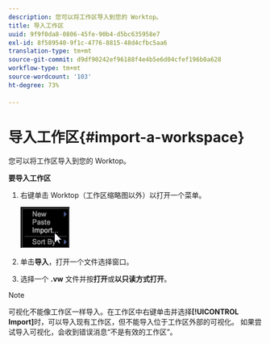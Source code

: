 ```yaml
---
description: 您可以将工作区导入到您的 Worktop。
title: 导入工作区
uuid: 9f9f0da8-0806-45fe-90b4-d5bc635958e7
exl-id: 8f589540-9f1c-4776-8815-48d4cfbc5aa6
translation-type: tm+mt
source-git-commit: d9df90242ef96188f4e4b5e6d04cfef196b0a628
workflow-type: tm+mt
source-wordcount: '103'
ht-degree: 73%

---
```


# 导入工作区{#import-a-workspace}

您可以将工作区导入到您的 Worktop。

**要导入工作区**

1. 右键单击 Worktop（工作区缩略图以外）以打开一个菜单。

   ![](assets/import_workspace.png)

1. 单击&#x200B;**导入**，打开一个文件选择窗口。
1. 选择一个 **.vw** 文件并按&#x200B;**打开**&#x200B;或&#x200B;**以只读方式打开**。

>[!NOTE]
>
>可视化不能像工作区一样导入。在工作区中右键单击并选择&#x200B;**[!UICONTROL Import]**&#x200B;时，可以导入现有工作区，但不能导入位于工作区外部的可视化。 如果尝试导入可视化，会收到错误消息“不是有效的工作区”。
